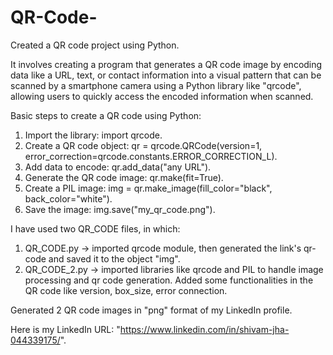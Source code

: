 # QR-Code-
Created a QR code project using Python.  

It involves creating a program that generates a QR code image by encoding data like a URL, text, or contact information into a visual pattern that can be scanned by a smartphone camera using a Python library like "qrcode", allowing users to quickly access the encoded information when scanned.  

Basic steps to create a QR code using Python:  

1. Import the library: import qrcode.  
2. Create a QR code object: qr = qrcode.QRCode(version=1, error_correction=qrcode.constants.ERROR_CORRECTION_L).
3. Add data to encode: qr.add_data("any URL").
4. Generate the QR code image: qr.make(fit=True).
5. Create a PIL image: img = qr.make_image(fill_color="black", back_color="white").
6. Save the image: img.save("my_qr_code.png").


I have used two QR_CODE files, in which:
1. QR_CODE.py -> imported qrcode module, then generated the link's qr-code and saved it to the object "img".
2. QR_CODE_2.py -> imported libraries like qrcode and PIL to handle image processing and qr code generation. Added some functionalities in the QR code like version, box_size, error connection.

Generated 2 QR code images in "png" format of my LinkedIn profile.  

Here is my LinkedIn URL: "https://www.linkedin.com/in/shivam-jha-044339175/".
